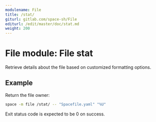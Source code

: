 ```yaml
---
modulename: File
title: /stat/
giturl: gitlab.com/space-sh/File
editurl: /edit/master/doc/stat.md
weight: 200
---
```

# File module: File stat

Retrieve details about the file based on customized formatting options.  


## Example

Return the file owner:
```sh
space -m file /stat/ -- "Spacefile.yaml" "%U"
```

Exit status code is expected to be 0 on success.
